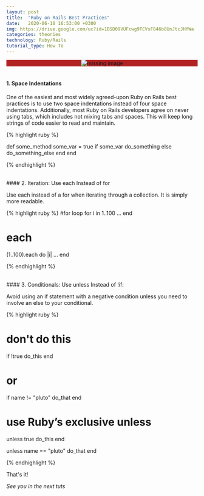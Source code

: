 ```yaml
---
layout: post
title:  "Ruby on Rails Best Practices"
date:   2020-06-10 16:53:00 +0300
img: https://drive.google.com/uc?id=1BSD09VUFcwg9TCVsF846b8UnJtcJHfWa
categories: theories
technology: Ruby/Rails
tutorial_type: How To
---
```


<div align="center" style="background-color:#B22222"> 
<img srcset="
  https://drive.google.com/uc?id=1BSD09VUFcwg9TCVsF846b8UnJtcJHfWa 3x,
  https://drive.google.com/uc?id=1BSD09VUFcwg9TCVsF846b8UnJtcJHfWa 6x
" alt="missing image">
</div>
<br>


#### 1. Space Indentations

One of the easiest and most widely agreed-upon Ruby on Rails best practices is to use two space indentations instead of four space indentations. Additionally, most Ruby on Rails developers agree on never using tabs, which includes not mixing tabs and spaces. This will keep long strings of code easier to read and maintain.

{% highlight ruby %}

def some_method
  some_var = true
  if some_var
    do_something
  else
    do_something_else
  end
end

{% endhighlight %} 

<br>
#### 2. Iteration: Use each Instead of for

Use each instead of a for when iterating through a collection. It is simply more readable.

{% highlight ruby %}
  #for loop
  for i in 1..100
    ...
  end

  # each
  (1..100).each do |i|
    ...
  end

{% endhighlight %}  

<br>
#### 3. Conditionals: Use unless Instead of !if:

Avoid using an if statement with a negative condition unless you need to involve an else to your conditional.

{% highlight ruby %}
  # don't do this
  if !true
    do_this
  end

  # or
  if name != "pluto"
    do_that
  end

  # use Ruby’s exclusive unless
  unless true
    do_this
  end
  
  unless name == "pluto"
    do_that
  end

{% endhighlight %} 



That's it!

*See you in the next tuts*


